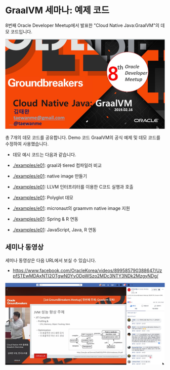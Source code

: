 # GraalVM 세마나: 예제 코드

8번째 Oracle Developer Meetup에서 발표한 "Cloud Native Java:GraalVM"의 데모 코드입니다.

![](images/logo.jpg)

총 7개의 데모 코드를 공유합니다. Demo 코드 GraalVM의 공식 예제 및 데모 코드를 수정하여 사용했습니다.

- 데모 예시 코드는 다음과 같습니다.

- [./examples/e01](./examples/e01): graal과 tiered 컴파일러 비교
- [./examples/e01](./examples/e02): native image 만들기
- [./examples/e01](./examples/e03): LLVM 인터프리터를 이용한 C코드 실행과 호출
- [./examples/e01](./examples/e04): Polyglot 데모
- [./examples/e01](./examples/e05): micronaut의 graamvm native image 지원
- [./examples/e01](./examples/e06): Spring & R 연동
- [./examples/e01](./examples/e07): JavaScript, Java, R 연동

## 세미나 동영상

세미나 동영상은 다음 URL에서 보실 수 있습니다.
- https://www.facebook.com/OracleKorea/videos/899585790388647/UzpfSTEwMDAxNTI2OTgwNDYyODpWSzo2MDc3NTY3NDk2MzgyNDg/

![](./images/seminar01.jpg )
